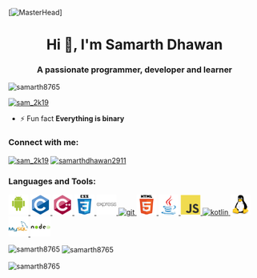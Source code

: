 [![MasterHead](https://www.canva.com/design/DAE913HllHY/YV1dHOALcwcJGkpUSUyYUw/view?utm_content=DAE913HllHY&utm_campaign=share_your_design&utm_medium=link&utm_source=shareyourdesignpanel)]
<h1 align="center">Hi 👋, I'm Samarth Dhawan</h1>
<h3 align="center">A passionate programmer, developer and learner</h3>

<p align="left"> <img src="https://komarev.com/ghpvc/?username=samarth8765&label=Profile%20views&color=0e75b6&style=flat" alt="samarth8765" /> </p>



<p align="left"> <a href="https://twitter.com/sam_2k19" target="blank"><img src="https://img.shields.io/twitter/follow/sam_2k19?logo=twitter&style=for-the-badge" alt="sam_2k19" /></a> </p>

- ⚡ Fun fact **Everything is binary**

<h3 align="left">Connect with me:</h3>
<p align="left">
<a href="https://twitter.com/sam_2k19" target="blank"><img align="center" src="https://raw.githubusercontent.com/rahuldkjain/github-profile-readme-generator/master/src/images/icons/Social/twitter.svg" alt="sam_2k19" height="30" width="40" /></a>
<a href="https://linkedin.com/in/samarthdhawan2911" target="blank"><img align="center" src="https://raw.githubusercontent.com/rahuldkjain/github-profile-readme-generator/master/src/images/icons/Social/linked-in-alt.svg" alt="samarthdhawan2911" height="30" width="40" /></a>
</p>

<h3 align="left">Languages and Tools:</h3>
<p align="left"> <a href="https://developer.android.com" target="_blank" rel="noreferrer"> <img src="https://raw.githubusercontent.com/devicons/devicon/master/icons/android/android-original-wordmark.svg" alt="android" width="40" height="40"/> </a> <a href="https://www.cprogramming.com/" target="_blank" rel="noreferrer"> <img src="https://raw.githubusercontent.com/devicons/devicon/master/icons/c/c-original.svg" alt="c" width="40" height="40"/> </a> <a href="https://www.w3schools.com/cpp/" target="_blank" rel="noreferrer"> <img src="https://raw.githubusercontent.com/devicons/devicon/master/icons/cplusplus/cplusplus-original.svg" alt="cplusplus" width="40" height="40"/> </a> <a href="https://www.w3schools.com/css/" target="_blank" rel="noreferrer"> <img src="https://raw.githubusercontent.com/devicons/devicon/master/icons/css3/css3-original-wordmark.svg" alt="css3" width="40" height="40"/> </a> <a href="https://expressjs.com" target="_blank" rel="noreferrer"> <img src="https://raw.githubusercontent.com/devicons/devicon/master/icons/express/express-original-wordmark.svg" alt="express" width="40" height="40"/> </a> <a href="https://git-scm.com/" target="_blank" rel="noreferrer"> <img src="https://www.vectorlogo.zone/logos/git-scm/git-scm-icon.svg" alt="git" width="40" height="40"/> </a> <a href="https://www.w3.org/html/" target="_blank" rel="noreferrer"> <img src="https://raw.githubusercontent.com/devicons/devicon/master/icons/html5/html5-original-wordmark.svg" alt="html5" width="40" height="40"/> </a> <a href="https://www.java.com" target="_blank" rel="noreferrer"> <img src="https://raw.githubusercontent.com/devicons/devicon/master/icons/java/java-original.svg" alt="java" width="40" height="40"/> </a> <a href="https://developer.mozilla.org/en-US/docs/Web/JavaScript" target="_blank" rel="noreferrer"> <img src="https://raw.githubusercontent.com/devicons/devicon/master/icons/javascript/javascript-original.svg" alt="javascript" width="40" height="40"/> </a> <a href="https://kotlinlang.org" target="_blank" rel="noreferrer"> <img src="https://www.vectorlogo.zone/logos/kotlinlang/kotlinlang-icon.svg" alt="kotlin" width="40" height="40"/> </a> <a href="https://www.linux.org/" target="_blank" rel="noreferrer"> <img src="https://raw.githubusercontent.com/devicons/devicon/master/icons/linux/linux-original.svg" alt="linux" width="40" height="40"/> </a> <a href="https://www.mysql.com/" target="_blank" rel="noreferrer"> <img src="https://raw.githubusercontent.com/devicons/devicon/master/icons/mysql/mysql-original-wordmark.svg" alt="mysql" width="40" height="40"/> </a> <a href="https://nodejs.org" target="_blank" rel="noreferrer"> <img src="https://raw.githubusercontent.com/devicons/devicon/master/icons/nodejs/nodejs-original-wordmark.svg" alt="nodejs" width="40" height="40"/> </a> </p>

<p><img align="left" src="https://github-readme-stats.vercel.app/api/top-langs?username=samarth8765&show_icons=true&locale=en&layout=compact" alt="samarth8765" /></p>

<p>&nbsp;<img align="center" src="https://github-readme-stats.vercel.app/api?username=samarth8765&show_icons=true&locale=en" alt="samarth8765" /></p>

<p><img align="center" src="https://github-readme-streak-stats.herokuapp.com/?user=samarth8765&" alt="samarth8765" /></p>
